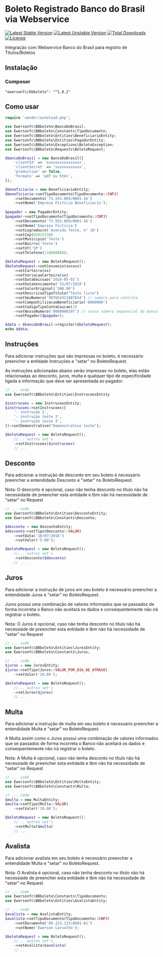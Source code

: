 # Boleto Registrado Banco do Brasil via Webservice
[![Latest Stable Version](https://poser.pugx.org/ewersonfc/bbboleto/v/stable)](https://packagist.org/packages/ewersonfc/bbboleto)
[![Latest Unstable Version](https://poser.pugx.org/ewersonfc/bbboleto/v/unstable)](https://packagist.org/packages/ewersonfc/bbboleto)
[![Total Downloads](https://poser.pugx.org/ewersonfc/bbboleto/downloads)](https://packagist.org/packages/ewersonfc/bbboleto)
[![License](https://poser.pugx.org/ewersonfc/bbboleto/license)](https://packagist.org/packages/ewersonfc/bbboleto)
 

Integração com Webservice Banco do Brasil para registro de Títulos/Boletos

## Instalação
### Composer
```
"ewersonfc/bbboleto": "^1.0.2"
```

## Como usar
```php
require 'vendor/autoload.php';

use Ewersonfc\BBboleto\BancoDoBrasil;
use Ewersonfc\BBboleto\Constants\TipoDocumento;
use Ewersonfc\BBboleto\Entities\BeneficiarioEntity;
use Ewersonfc\BBboleto\Entities\PagadorEntity;
use Ewersonfc\BBboleto\Exceptions\BoletoException;
use Ewersonfc\BBboleto\Requests\BoletoRequest;

$bancoDoBrasil = new BancoDoBrasil([
	'clientId' => 'xxxxxxxxxxxxxxxx',
	'clientSecret' => 'xxxxxxxxxxxx',
	'production' => false,
	'formato' => 'pdf ou html',
]);

$beneficiario = new BeneficiarioEntity;
$beneficiario->setTipoDocumento(TipoDocumento::CNPJ)
	->setDocumento('73.553.069/0001-16')
	->setNome('Empresa Fictícia Beneficiario');
	
$pagador = new PagadorEntity;
$pagador->setTipoDocumento(TipoDocumento::CNPJ)
	->setDocumento('73.553.069/0001-16')
	->setNome('Empresa Ficticia')
	->setLogradouro('Avenida Teste, n° 10')
	->setCep(02015230)
	->setMunicipio('Teste')
	->setBairro('Teste')
	->setUf('SP')
	->setTelefone(118888888); 

$boletoRequest = new BoletoRequest();
$boletoRequest->setConvenio(xxxxxx)
	->setCarteira(xx) 
	->setVariacaoCarteira(xx) 
	->setDataEmissao('2018-05-01') 
	->setDataVencimento('15/07/2018') 
	->setValorOriginal('300.00') 
	->setDescricaoTipoTitulo("Texto livre")
	->setSeuNumero('987654321987654') // numero para controle 
	->setCampoUtilizacaoBeneficiario('0000000')
	->setCodigoTipoContaCaucao(1)
	->setNossoNumero('0000000197') // nosso número sequencial do banco 
	->setPagador($pagador); 

$data = $bancoDoBrasil->register($boletoRequest);
echo $data;

```
## Instruções

Para adicionar instruções que são impressas no boleto, é necessário preencher a entidade Instruções e "setar" no BoletoRequest.

As instruções adicionadas abaixo serão impressas no boleto, elas estão relacionadas ao desconto, juros, multa e qualquer tipo de especificidade ligada a informação que deve ser apresentada ao pagador.
```php
// ... code
use Ewersonfc\BBboleto\Entities\InstrucoesEntity

$instrucoes = new InstrucoesEntity;
$instrucoes->setInstrucoes([
	'- instrução 1',
	'- instrução teste 2',
	'- instrução teste 3',
])->setDemonstrativo("Demonstrativo teste");

$boletoRequest = new BoletoRequest();
	//... outros set's
	->setInstrucoes($instrucoes)
	// ... 

```

## Desconto
Para adicionar a instrução de desconto em seu boleto é necessário preencher a entendidade Desconto e "setar" no BoletoRequest.

Nota: O desconto é opcional, caso não tenha desconto no título não há necessidade de preencher esta entidade e tbm não há necessidade de "setar" no Request

```php
// ... code
use Ewersonfc\BBboleto\Entities\DescontoEntity;
use Ewersonfc\BBboleto\Constants\Desconto;

$desconto = new DescontoEntity;
$desconto->setTipo(Desconto::VALOR)
	->setData('10/07/2018')
	->setValor('5.00');

$boletoRequest = new BoletoRequest();
	//... outros set's
	->setDesconto($desconto)
	// ... 
```

## Juros
Para adicionar a instrução de juros em seu boleto é necessário preencher a entendidade Juros e "setar" no BoletoRequest.

Juros possui uma combinação de valores informados que se passados de forma incorreta o Banco não aceitará os dados e consequentemente não irá registrar o boleto.

Nota: O Juros é opcional, caso não tenha desconto no título não há necessiade de preencher esta entidade e tbm não há necessidade de "setar" no Request

```php
// ... code
use Ewersonfc\BBboleto\Entities\JurosEntity;
use Ewersonfc\BBboleto\Constants\Juros;

// ... code 
$juros = new JurosEntity;
$juros->setTipo(Juros::VALOR_POR_DIA_DE_ATRASO)
	->setValor('10.00');

$boletoRequest = new BoletoRequest();
	//... outros set's
	->setJuros($juros)
	// ... 
```
## Multa
Para adicionar a instrução de multa em seu boleto é necessário preencher a entendidade Multa e "setar" no BoletoRequest.

A Multa assim como o Juros possui uma combinação de valores informados que se passados de forma incorreta o Banco não aceitará os dados e consequentemente não irá registrar o boleto.

Nota: A Multa é opcional, caso não tenha desconto no título não há necessiade de preencher esta entidade e tbm não há necessidade de "setar" no Request

```php
// ... code
use Ewersonfc\BBboleto\Entities\MultaEntity;
use Ewersonfc\BBboleto\Constants\Multa;

// ... code 
$multa = new MultaEntity;
$multa->setTipo(Multa::VALOR)
	->setValor('10.00');

$boletoRequest = new BoletoRequest();
	//... outros set's
	->setMulta($multa)
	// ... 
```

## Avalista
Para adicionar avalista em seu boleto é necessário preencher a entendidade Multa e "setar" no BoletoRequest.

Nota: O Avalista é opcional, caso não tenha desconto no título não há necessiade de preencher esta entidade e tbm não há necessidade de "setar" no Request

```php
// ... code
use Ewersonfc\BBboleto\Constants\TipoDocumento;
use Ewersonfc\BBboleto\Entities\AvalistaEntity;

// ... code 
$avalista = new AvalistaEntity;
$avalista->setTipoDocumento(TipoDocumento::CNPJ)
	->setDocumento('09.123.123\0001-81')
	->setNome('Ewerson Carvalho');

$boletoRequest = new BoletoRequest();
	//... outros set's
	->setAvalista($avalista)
	// ... 
```
